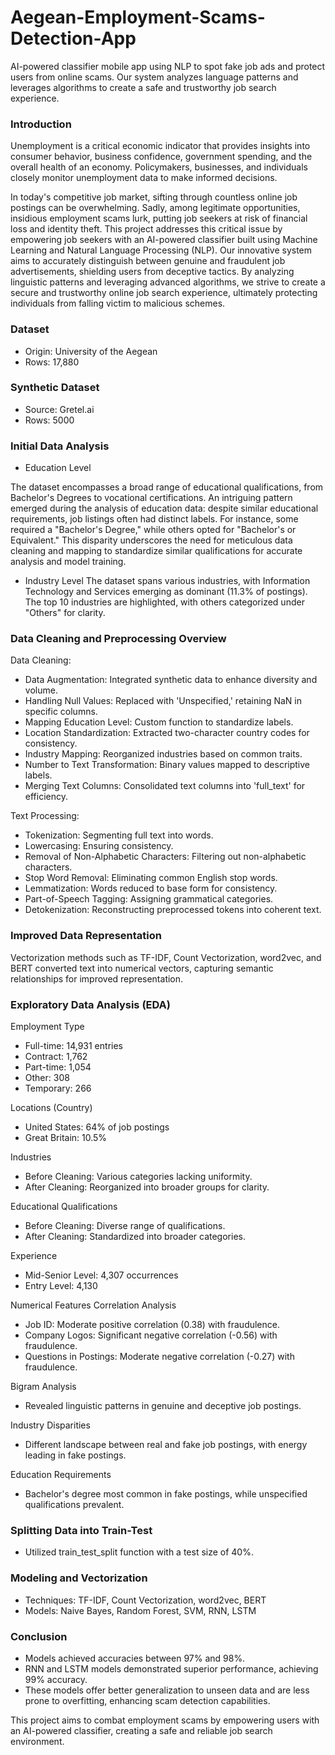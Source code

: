 # Aegean-Employment-Scams-Detection-App
AI-powered classifier mobile app using NLP to spot fake job ads and protect users from online scams. Our system analyzes language patterns and leverages algorithms to create a safe and trustworthy job search experience.

### Introduction
Unemployment is a critical economic indicator that provides insights into consumer behavior, business confidence, government spending, and the overall health of an economy. Policymakers, businesses, and individuals closely monitor unemployment data to make informed decisions.

In today's competitive job market, sifting through countless online job postings can be overwhelming. Sadly, among legitimate opportunities, insidious employment scams lurk, putting job seekers at risk of financial loss and identity theft. This project addresses this critical issue by empowering job seekers with an AI-powered classifier built using Machine Learning and Natural Language Processing (NLP). Our innovative system aims to accurately distinguish between genuine and fraudulent job advertisements, shielding users from deceptive tactics. By analyzing linguistic patterns and leveraging advanced algorithms, we strive to create a secure and trustworthy online job search experience, ultimately protecting individuals from falling victim to malicious schemes.

### Dataset
- Origin: University of the Aegean
- Rows: 17,880

### Synthetic Dataset
- Source: Gretel.ai
- Rows: 5000

### Initial Data Analysis

- Education Level

The dataset encompasses a broad range of educational qualifications, from Bachelor's Degrees to vocational certifications. An intriguing pattern emerged during the analysis of education data: despite similar educational requirements, job listings often had distinct labels. For instance, some required a "Bachelor's Degree," while others opted for "Bachelor's or Equivalent." This disparity underscores the need for meticulous data cleaning and mapping to standardize similar qualifications for accurate analysis and model training.

- Industry Level
The dataset spans various industries, with Information Technology and Services emerging as dominant (11.3% of postings). The top 10 industries are highlighted, with others categorized under "Others" for clarity.

### Data Cleaning and Preprocessing Overview

Data Cleaning:

- Data Augmentation: Integrated synthetic data to enhance diversity and volume.
- Handling Null Values: Replaced with 'Unspecified,' retaining NaN in specific columns.
- Mapping Education Level: Custom function to standardize labels.
- Location Standardization: Extracted two-character country codes for consistency.
- Industry Mapping: Reorganized industries based on common traits.
- Number to Text Transformation: Binary values mapped to descriptive labels.
- Merging Text Columns: Consolidated text columns into 'full_text' for efficiency.

Text Processing:

- Tokenization: Segmenting full text into words.
- Lowercasing: Ensuring consistency.
- Removal of Non-Alphabetic Characters: Filtering out non-alphabetic characters.
- Stop Word Removal: Eliminating common English stop words.
- Lemmatization: Words reduced to base form for consistency.
- Part-of-Speech Tagging: Assigning grammatical categories.
- Detokenization: Reconstructing preprocessed tokens into coherent text.

### Improved Data Representation
Vectorization methods such as TF-IDF, Count Vectorization, word2vec, and BERT converted text into numerical vectors, capturing semantic relationships for improved representation.

### Exploratory Data Analysis (EDA)

Employment Type
- Full-time: 14,931 entries
- Contract: 1,762
- Part-time: 1,054
- Other: 308
- Temporary: 266

Locations (Country)
- United States: 64% of job postings
- Great Britain: 10.5%

Industries
- Before Cleaning: Various categories lacking uniformity.
- After Cleaning: Reorganized into broader groups for clarity.

Educational Qualifications
- Before Cleaning: Diverse range of qualifications.
- After Cleaning: Standardized into broader categories.

Experience
- Mid-Senior Level: 4,307 occurrences
- Entry Level: 4,130

Numerical Features Correlation Analysis
- Job ID: Moderate positive correlation (0.38) with fraudulence.
- Company Logos: Significant negative correlation (-0.56) with fraudulence.
- Questions in Postings: Moderate negative correlation (-0.27) with fraudulence.

Bigram Analysis
- Revealed linguistic patterns in genuine and deceptive job postings.

Industry Disparities
- Different landscape between real and fake job postings, with energy leading in fake postings.

Education Requirements
- Bachelor's degree most common in fake postings, while unspecified qualifications prevalent.

### Splitting Data into Train-Test
- Utilized train_test_split function with a test size of 40%.

### Modeling and Vectorization
- Techniques: TF-IDF, Count Vectorization, word2vec, BERT
- Models: Naive Bayes, Random Forest, SVM, RNN, LSTM

### Conclusion
- Models achieved accuracies between 97% and 98%.
- RNN and LSTM models demonstrated superior performance, achieving 99% accuracy.
- These models offer better generalization to unseen data and are less prone to overfitting, enhancing scam detection capabilities.

This project aims to combat employment scams by empowering users with an AI-powered classifier, creating a safe and reliable job search environment.





